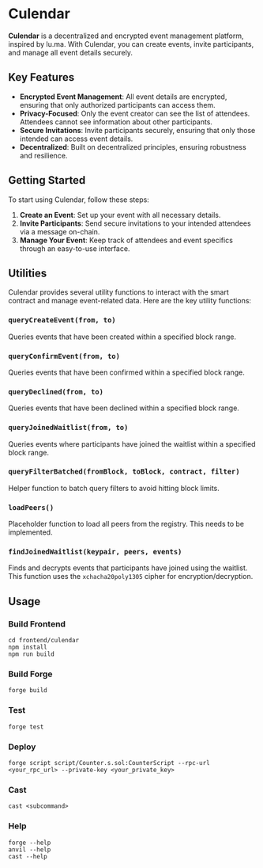 # Culendar

**Culendar** is a decentralized and encrypted event management platform, inspired by lu.ma. With Culendar, you can create events, invite participants, and manage all event details securely.

## Key Features

- **Encrypted Event Management**: All event details are encrypted, ensuring that only authorized participants can access them.
- **Privacy-Focused**: Only the event creator can see the list of attendees. Attendees cannot see information about other participants.
- **Secure Invitations**: Invite participants securely, ensuring that only those intended can access event details.
- **Decentralized**: Built on decentralized principles, ensuring robustness and resilience.

## Getting Started

To start using Culendar, follow these steps:

1. **Create an Event**: Set up your event with all necessary details.
2. **Invite Participants**: Send secure invitations to your intended attendees via a message on-chain.
3. **Manage Your Event**: Keep track of attendees and event specifics through an easy-to-use interface.

## Utilities

Culendar provides several utility functions to interact with the smart contract and manage event-related data. Here are the key utility functions:

### `queryCreateEvent(from, to)`

Queries events that have been created within a specified block range.

### `queryConfirmEvent(from, to)`

Queries events that have been confirmed within a specified block range.

### `queryDeclined(from, to)`

Queries events that have been declined within a specified block range.

### `queryJoinedWaitlist(from, to)`

Queries events where participants have joined the waitlist within a specified block range.

### `queryFilterBatched(fromBlock, toBlock, contract, filter)`

Helper function to batch query filters to avoid hitting block limits.

### `loadPeers()`

Placeholder function to load all peers from the registry. This needs to be implemented.

### `findJoinedWaitlist(keypair, peers, events)`

Finds and decrypts events that participants have joined using the waitlist. This function uses the `xchacha20poly1305` cipher for encryption/decryption.

## Usage

### Build Frontend

```shell
cd frontend/culendar
npm install
npm run build
```

### Build Forge

```shell
forge build
```

### Test

```shell
forge test
```

### Deploy

```shell
forge script script/Counter.s.sol:CounterScript --rpc-url <your_rpc_url> --private-key <your_private_key>
```

### Cast

```shell
cast <subcommand>
```

### Help

```shell
forge --help
anvil --help
cast --help
```
